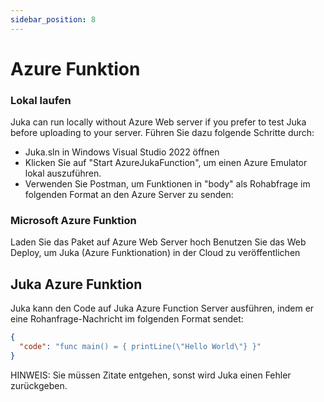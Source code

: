 ```yaml
---
sidebar_position: 8
---
```


# Azure Funktion

### Lokal laufen

Juka can run locally without Azure Web server if you prefer to test Juka before uploading to your server. Führen Sie dazu folgende Schritte durch:

- Juka.sln in Windows Visual Studio 2022 öffnen
- Klicken Sie auf "Start AzureJukaFunction", um einen Azure Emulator lokal auszuführen.
- Verwenden Sie Postman, um Funktionen in "body" als Rohabfrage im folgenden Format an den Azure Server zu senden:

### Microsoft Azure Funktion

Laden Sie das Paket auf Azure Web Server hoch Benutzen Sie das Web Deploy, um Juka (Azure Funktionation) in der Cloud zu veröffentlichen

## Juka Azure Funktion

Juka kann den Code auf Juka Azure Function Server ausführen, indem er eine Rohanfrage-Nachricht im folgenden Format sendet:

```json
{
  "code": "func main() = { printLine(\"Hello World\"} }"
}
```

HINWEIS: Sie müssen Zitate entgehen, sonst wird Juka einen Fehler zurückgeben.
